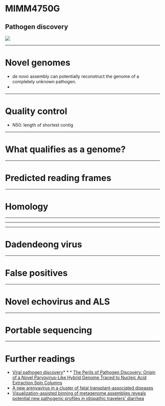 # MIMM4750G
## Pathogen discovery
![](https://what-if.xkcd.com/imgs/a/80/virus_mountain.png)

---

# Novel genomes

* *de novo* assembly can potentially reconstruct the genome of a completely unknown pathogen.
*

---

# Quality control

* N50: length of shortest contig


---

# What qualifies as a genome?

---

# Predicted reading frames

---

# Homology

---



---

---

# Dadendeong virus

---

# False positives

---

# Novel echovirus and ALS

---

# Portable sequencing



---

# Further readings

* [Viral pathogen discovery](https://www.sciencedirect.com/science/article/pii/S1369527413000684)* * * [The Perils of Pathogen Discovery: Origin of a Novel Parvovirus-Like Hybrid Genome Traced to Nucleic Acid Extraction Spin Columns](https://jvi.asm.org/content/87/22/11966.short)
* [A new arenvavirus in a cluster of fatal transplant-associated diseases](https://www.nejm.org/doi/full/10.1056/NEJMoa073785)
* [Visualization-assisted binning of metagenome assemblies reveals potential new pathogenic profiles in idiopathic travelers’ diarrhea](https://microbiomejournal.biomedcentral.com/articles/10.1186/s40168-018-0579-0)
